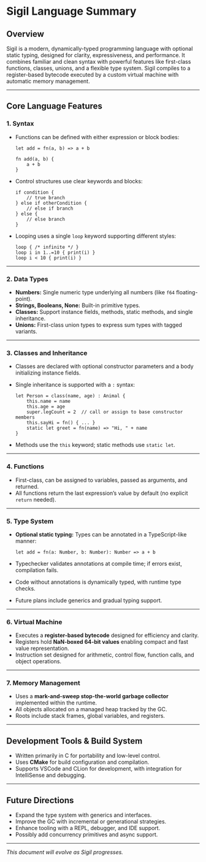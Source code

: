 # Sigil Language Summary

## Overview

Sigil is a modern, dynamically-typed programming language with optional static typing, designed for clarity, expressiveness, and performance. It combines familiar and clean syntax with powerful features like first-class functions, classes, unions, and a flexible type system. Sigil compiles to a register-based bytecode executed by a custom virtual machine with automatic memory management.

---

## Core Language Features

### 1. Syntax

- Functions can be defined with either expression or block bodies:

      let add = fn(a, b) => a + b

      fn add(a, b) {
          a + b
      }

- Control structures use clear keywords and blocks:

      if condition {
          // true branch
      } else if otherCondition {
          // else if branch
      } else {
          // else branch
      }

- Looping uses a single `loop` keyword supporting different styles:

      loop { /* infinite */ }
      loop i in 1..=10 { print(i) }
      loop i < 10 { print(i) }

---

### 2. Data Types

- **Numbers:** Single numeric type underlying all numbers (like `f64` floating-point).
- **Strings, Booleans, None:** Built-in primitive types.
- **Classes:** Support instance fields, methods, static methods, and single inheritance.
- **Unions:** First-class union types to express sum types with tagged variants.

---

### 3. Classes and Inheritance

- Classes are declared with optional constructor parameters and a body initializing instance fields.
- Single inheritance is supported with a `:` syntax:

      let Person = class(name, age) : Animal {
          this.name = name
          this.age = age
          super.legCount = 2  // call or assign to base constructor members
          this.sayHi = fn() { ... }
          static let greet = fn(name) => "Hi, " + name
      }

- Methods use the `this` keyword; static methods use `static let`.

---

### 4. Functions

- First-class, can be assigned to variables, passed as arguments, and returned.
- All functions return the last expression’s value by default (no explicit `return` needed).

---

### 5. Type System

- **Optional static typing:** Types can be annotated in a TypeScript-like manner:

      let add = fn(a: Number, b: Number): Number => a + b

- Typechecker validates annotations at compile time; if errors exist, compilation fails.
- Code without annotations is dynamically typed, with runtime type checks.
- Future plans include generics and gradual typing support.

---

### 6. Virtual Machine

- Executes a **register-based bytecode** designed for efficiency and clarity.
- Registers hold **NaN-boxed 64-bit values** enabling compact and fast value representation.
- Instruction set designed for arithmetic, control flow, function calls, and object operations.

---

### 7. Memory Management

- Uses a **mark-and-sweep stop-the-world garbage collector** implemented within the runtime.
- All objects allocated on a managed heap tracked by the GC.
- Roots include stack frames, global variables, and registers.

---

## Development Tools & Build System

- Written primarily in C for portability and low-level control.
- Uses **CMake** for build configuration and compilation.
- Supports VSCode and CLion for development, with integration for IntelliSense and debugging.

---

## Future Directions

- Expand the type system with generics and interfaces.
- Improve the GC with incremental or generational strategies.
- Enhance tooling with a REPL, debugger, and IDE support.
- Possibly add concurrency primitives and async support.

---

*This document will evolve as Sigil progresses.*
